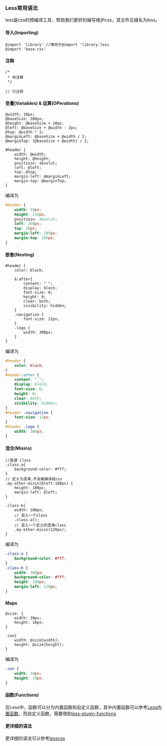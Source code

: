 ### Less常用语法

less是css的预编译工具，帮助我们更好的编写维护css，其文件后缀名为less。

#### 导入(Importing)
``` less
@import 'library' //等同于@import 'library.less
@import 'base.css'
```

#### 注释
``` less
/*
 * 块注释
 */

// 行注视
```
#### 变量(Variables) & 运算(OPerations)

``` less
@width: 10px;
@baseSize: 200px;
@height: @baseSize + 10px;
@left: @baseSize + @width - 2px;
@top: @width * 2;
@marginLeft: @baseSize + @width / 2;
@marginTop: (@baseSize + @width) / 2;

#header {
    width: @width;
    height: @height;
    positioin: absolut;
    left: @left;
    top: @top;
    margin-left: @marginLeft;
    margin-top: @marginTop;
}
```
编译为
``` css
#header {
    width: 10px;
    height: 210px;
    positioin: absolut;
    left: 208px;
    top: 20px;
    margin-left: 205px;
    margin-top: 105px;
}
```
#### 嵌套(Nesting)
``` less
#header {
    color: black;

    &:after{
        content: " ";
        display: block;
        font-size: 0;
        height: 0;
        clear: both;
        visibility: hidden;
    }
    .navigation {
        font-size: 12px;
    }
    .logo {
        width: 300px;
    }
}
```
编译为
``` css
#header {
    color: black;
}
#header:after {
    content: " ";
    display: block;
    font-size: 0;
    height: 0;
    clear: both;
    visibility: hidden;
}
#header .navigation {
    font-size: 12px;
}
#header .logo {
    width: 300px;
}

```

#### 混合(Mixins)
``` less
//普通 class
.class-a{
    background-color: #fff;
}
// 定义为混淆,不会被编译成css
.my-other-mixin(@left:100px) {
    height: 100px;
    margin-left: @left;
}

.class-b{
    width: 100px;
    // 混入一个class
    .class-a();
    // 混入一个定义的混淆class
    .my-other-mixin(120px);
}
```
编译为
``` css
.class-a {
    background-color: #fff;
}
.class-b {
    width: 100px;
    background-color: #fff;
    height: 100px;
    margin-left: 120px;
}

```

#### Maps
``` less
@size: {
    width: 10px;
    height: 10px;
}

.con{
    width: @size[width];
    height: @size[height];
}
```

编译为
``` css
.con {
    width: 10px;
    height: 10px;
}

```

#### 函数(Functions)
在Less中，函数可以分为内置函数和自定义函数，其中内置函数可以参考[Less内置函数](https://less.bootcss.com/functions/)，而自定义函数，需要借助[less-plugin-functions](https://github.com/seven-phases-max/less-plugin-functions)

#### 更详细的语法
更详细的语法可以参考[lesscss](http://lesscss.cn/)
